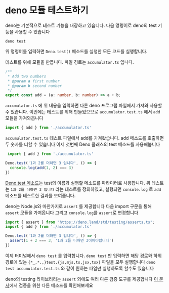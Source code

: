 # deno 모듈 테스트하기

deno는 기본적으로 테스트 기능을 내장하고 있습니다. 다음 명령어로 deno의 test 기능을 사용할 수 있습니다

```bsah
deno test
```

위 명령어를 입력하면 `Deno.test()` 메소드를 실행한 모든 코드를 실행합니다.

테스트를 위해 모듈을 만듭니다. 파일 경로는 `accumulator.ts` 입니다.

```ts
/**
 * Add two numbers
 * @param a first number
 * @param b second number
 */
export const add = (a: number, b: number) => a + b;
```

`accumulator.ts` 에 위 내용을 입력하면 다른 deno 프로그램 파일에서 가져와 사용할 수 있습니다.
이번에는 테스트를 위해 만들었으므로 `accumulator.test.ts` 에서 `add` 모듈을 가져와봅니다

 ```ts
 import { add } from './accumulator.ts'
 ```

 `accumulator.test.ts` 테스트 파일에서 add를 가져왔습니다. add 메소드를 호출하면 두 숫자를 더할 수 있습니다
이제 첫번째 Deno 클래스의 test 메소드를 사용해봅니다

```ts
 import { add } from './accumulator.ts'

Deno.test('1과 2를 더하면 3 입니다', () => {
  console.log(add(1, 2) === 3)
})
 ```

[Deno.test 메소드](https://doc.deno.land/builtin/stable#Deno.test)는 test의 이름과 실행할 메소드를 파라미터로 사용합니다.
위 테스트는 `1과 2를 더하면 3 입니다` 라는 테스트를 정의하였고, 실행되면 `console.log` 로 `add` 메소드를 테스트한 결과를 보여줍니다.

deno는 Node.js와 마찬가지로 `assert` 를 제공합니다 다음 import 구문을 통해 `assert` 모듈을 가져옵니다
그리고 `console.log`를 `assert`로 변경합니다

```ts
import { assert } from "https://deno.land/std/testing/asserts.ts";
import { add } from './accumulator.ts'

Deno.test('1과 2를 더하면 3 입니다', () => {
  assert(1 + 2 === 3, '1과 2를 더하면 3이어야합니다')
})
```

이제 터미널에서 `deno test` 를 입력합니다. `deno test` 만 입력하면 해당 경로와 하위 경로에 있는 `{*_,*.,}test.{js,mjs,ts,jsx,tsx}` 파일을 모두 실행합니다
`deno test accumulator.test.ts` 와 같이 원하는 파일만 실행하도록 할수도 있습니다

deno의 testing 라이브러리는 `assert` 외에도 여러 다른 검증 도구를 제공합니다
[이 문서](https://deno.land/std@0.86.0/testing)에서 검증을 위한 다른 메소드를 확인해보세요
